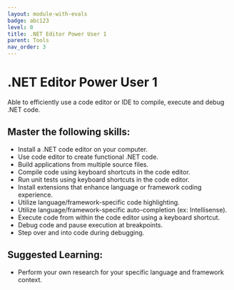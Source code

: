 ```yaml
---
layout: module-with-evals
badge: abc123
level: 0
title: .NET Editor Power User 1
parent: Tools
nav_order: 3
---
```

# .NET Editor Power User 1

Able to efficiently use a code editor or IDE to compile, execute and debug .NET code.

## Master the following skills:

- Install a .NET code editor on your computer.
- Use code editor to create functional .NET code.
- Build applications from multiple source files.
- Compile code using keyboard shortcuts in the code editor.
- Run unit tests using keyboard shortcuts in the code editor.
- Install extensions that enhance language or framework coding experience.
- Utilize language/framework-specific code highlighting.
- Utilize language/framework-specific auto-completion (ex: Intellisense).
- Execute code from within the code editor using a keyboard shortcut.
- Debug code and pause execution at breakpoints.
- Step over and into code during debugging.

## Suggested Learning:

- Perform your own research for your specific language and framework context.
